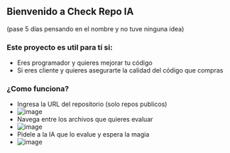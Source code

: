 ## Bienvenido a Check Repo IA
(pase 5 días pensando en el nombre y no tuve ninguna idea)

### Este proyecto es util para tí si:
- Eres programador y quieres mejorar tu código
- Si eres cliente y quieres asegurarte la calidad del código que compras

### ¿Como funciona?
- Ingresa la URL del repositorio (solo repos publicos)
- ![image](https://github.com/user-attachments/assets/21c8ad0e-e1b6-4d37-b725-4637fa7d9cda)
- Navega entre los archivos que quieres evaluar
- ![image](https://github.com/user-attachments/assets/72c7bca7-b226-45c1-8d3d-240f474506c9)
- Pidele a la IA que lo evalue y espera la magia
- ![image](https://github.com/user-attachments/assets/e9d2e268-6a6f-439b-b338-89ba2614d91d)

